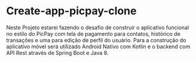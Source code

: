 # Create-app-picpay-clone
Neste Projeto  estarei fazendo o desafio de construir o aplicativo funcional no estilo do PicPay com tela de pagamento para contatos, histórico de transações e uma para edição de perfil do usuário. Para a construção do aplicativo móvel será utilizado Android Nativo com Kotlin e o backend com API Rest através de Spring Boot e Java 8.
